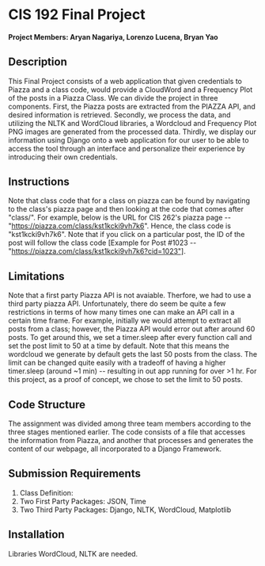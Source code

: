 # CIS 192 Final Project

#### Project Members: Aryan Nagariya, Lorenzo Lucena, Bryan Yao

## Description

This Final Project consists of a web application that given credentials to Piazza and a class code, would provide a CloudWord and a Frequency Plot of the posts in a Piazza Class. We can divide the project in three components. First, the Piazza posts are extracted from the PIAZZA API, and desired information is retrieved. Secondly, we process the data, and utilizing the NLTK and WordCloud libraries, a Wordcloud and Frequency Plot PNG images are generated from the processed data. Thirdly, we display our information using Django onto a web application for our user to be able to access the tool through an interface and personalize their experience by introducing their own credentials.

## Instructions

Note that class code that for a class on piazza can be found by navigating to the class's piazza page and then looking at the code that comes after "class/". For example, below is the URL for CIS 262's piazza page -- "https://piazza.com/class/kst1kcki9vh7k6". Hence, the class code is "kst1kcki9vh7k6". Note that if you click on a particular post, the ID of the post will follow the class code [Example for Post #1023 -- "https://piazza.com/class/kst1kcki9vh7k6?cid=1023"]. 

## Limitations

Note that a first party Piazza API is not avaiable. Therfore, we had to use a third party piazza API. Unfortunately, there do seem be quite a few restrictions in terms of how many times one can make an API call in a certain time frame. For example, initially we would attempt to extract all posts from a class; however, the Piazza API would error out after around 60 posts. To get around this, we set a timer.sleep after every function call and set the post limit to 50 at a time by default. Note that this means the wordcloud we generate by default gets the last 50 posts from the class. The limit can be changed quite easily with a tradeoff of having a higher timer.sleep (around ~1 min) -- resulting in out app running for over >1 hr. For this project, as a proof of concept, we chose to set the limit to 50 posts. 


## Code Structure

The assignment was divided among three team members according to the three stages mentioned earlier. The code consists of a file that accesses the information from Piazza, and another that processes and generates the content of our webpage, all incorporated to a Django Framework.

## Submission Requirements

1. Class Definition: 
2. Two First Party Packages: JSON, Time
3. Two Third Party Packages: Django, NLTK, WordCloud, Matplotlib

## Installation

Libraries WordCloud, NLTK are needed. 


